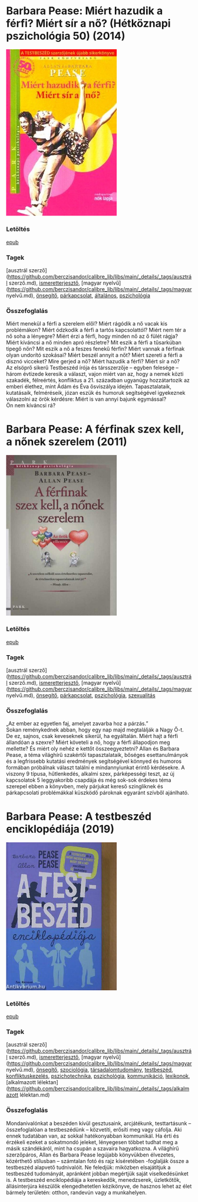 # <a name="id_5">Barbara Pease: Miért hazudik a férfi? Miért sír a nő? (Hétköznapi pszichológia 50) (2014)</a>
<img src="https://github.com/BercziSandor/calibre_lib/raw/main/libs/main/Barbara%20Pease/Miert%20hazudik%20a%20ferfi_%20Miert%20sir%20a%20n%20%285%29/cover.jpg" alt="cover" width="300"/>

### Letöltés
[epub](https://github.com/BercziSandor/calibre_lib/raw/main/libs/main/Barbara%20Pease/Miert%20hazudik%20a%20ferfi_%20Miert%20sir%20a%20n%20%285%29/Miert%20hazudik%20a%20ferfi_%20Miert%20si%20-%20Barbara%20Pease.epub)

### Tagek
[ausztrál szerző](https://github.com/berczisandor/calibre_lib/libs/main/_details/_tags/ausztrál szerző.md), [ismeretterjesztő](https://github.com/berczisandor/calibre_lib/libs/main/_details/_tags/ismeretterjesztő.md), [magyar nyelvű](https://github.com/berczisandor/calibre_lib/libs/main/_details/_tags/magyar nyelvű.md), [önsegítő](https://github.com/berczisandor/calibre_lib/libs/main/_details/_tags/önsegítő.md), [párkapcsolat](https://github.com/berczisandor/calibre_lib/libs/main/_details/_tags/párkapcsolat.md), [általános](https://github.com/berczisandor/calibre_lib/libs/main/_details/_tags/általános.md), [pszichológia](https://github.com/berczisandor/calibre_lib/libs/main/_details/_tags/pszichológia.md)

### Összefoglalás
<div>
<p>Miért menekül a férfi a szerelem elől? Miért rágódik a nő vacak kis problémákon? Miért ódzkodik a férfi a tartós kapcsolattól? Miért nem tér a nő soha a lényegre? Miért érzi a férfi, hogy minden nő az ő fülét rágja? Miért kíváncsi a nő minden apró részletre? Mit eszik a férfi a tűsarkúban tipegő nőn? Mit eszik a nő a feszes fenekű férfin? Miért vannak a férfinak olyan undorító szokásai? Miért beszél annyit a nőt? Miért szereti a férfi a disznó vicceket? Mire gerjed a nő? Miért hazudik a férfi? Miért sír a nő?<br>Az elsöprő sikerű Testbeszéd írója és társszerzője – egyben felesége – három évtizede keresik a választ, vajon miért van az, hogy a nemek közti szakadék, félreértés, konfliktus a 21. században ugyanúgy hozzátartozik az emberi élethez, mint Ádám és Éva ősviszálya idején. Tapasztalataik, kutatásaik, felméréseik, józan eszük és humoruk segítségével igyekeznek válaszolni az örök kérdésre: Miért is van annyi bajunk egymással?<br>Ön nem kíváncsi rá?</p></div>


# <a name="id_576">Barbara Pease: A férfinak szex kell, a nőnek szerelem (2011)</a>
<img src="https://github.com/BercziSandor/calibre_lib/raw/main/libs/main/Barbara%20Pease/A%20ferfinak%20szex%20kell%2C%20a%20nonek%20szere%20%28576%29/cover.jpg" alt="cover" width="300"/>

### Letöltés
[epub](https://github.com/BercziSandor/calibre_lib/raw/main/libs/main/Barbara%20Pease/A%20ferfinak%20szex%20kell%2C%20a%20nonek%20szere%20%28576%29/A%20ferfinak%20szex%20kell%2C%20a%20nonek%20s%20-%20Barbara%20Pease.epub)

### Tagek
[ausztrál szerző](https://github.com/berczisandor/calibre_lib/libs/main/_details/_tags/ausztrál szerző.md), [ismeretterjesztő](https://github.com/berczisandor/calibre_lib/libs/main/_details/_tags/ismeretterjesztő.md), [magyar nyelvű](https://github.com/berczisandor/calibre_lib/libs/main/_details/_tags/magyar nyelvű.md), [önsegítő](https://github.com/berczisandor/calibre_lib/libs/main/_details/_tags/önsegítő.md), [párkapcsolat](https://github.com/berczisandor/calibre_lib/libs/main/_details/_tags/párkapcsolat.md), [pszichológia](https://github.com/berczisandor/calibre_lib/libs/main/_details/_tags/pszichológia.md), [szexualitás](https://github.com/berczisandor/calibre_lib/libs/main/_details/_tags/szexualitás.md)

### Összefoglalás
<div>
<p>„Az ember az egyetlen faj, amelyet zavarba hoz a párzás.”<br>Sokan reménykednek abban, hogy egy nap majd megtalálják a Nagy Ő-t. De ez, sajnos, csak keveseknek sikerül, ha egyáltalán. Miért hajt a férfi állandóan a szexre? Miért követeli a nő, hogy a férfi állapodjon meg mellette? És miért oly nehéz e kettőt összeegyeztetni? Allan és Barbara Pease, a téma világhírű szakértői tapasztalataik, bőséges esettanulmányok és a legfrissebb kutatási eredmények segítségével könnyed és humoros formában próbálnak választ találni e mindannyiunkat érintő kérdésekre. A viszony 9 típusa, hűtlenkedés, alkalmi szex, párképességi teszt, az új kapcsolatok 5 leggyakoribb csapdája és még sok-sok érdekes téma szerepel ebben a könyvben, mely párjukat kereső szingliknek és párkapcsolati problémákkal küszködő pároknak egyaránt szívből ajánlható.</p></div>


# <a name="id_294">Barbara Pease: A testbeszéd enciklopédiája (2019)</a>
<img src="https://github.com/BercziSandor/calibre_lib/raw/main/libs/main/Barbara%20Pease/A%20testbeszed%20enciklopediaja%20%28294%29/cover.jpg" alt="cover" width="300"/>

### Letöltés
[epub](https://github.com/BercziSandor/calibre_lib/raw/main/libs/main/Barbara%20Pease/A%20testbeszed%20enciklopediaja%20%28294%29/A%20testbeszed%20enciklopediaja%20-%20Barbara%20Pease.epub)

### Tagek
[ausztrál szerző](https://github.com/berczisandor/calibre_lib/libs/main/_details/_tags/ausztrál szerző.md), [ismeretterjesztő](https://github.com/berczisandor/calibre_lib/libs/main/_details/_tags/ismeretterjesztő.md), [magyar nyelvű](https://github.com/berczisandor/calibre_lib/libs/main/_details/_tags/magyar nyelvű.md), [önsegítő](https://github.com/berczisandor/calibre_lib/libs/main/_details/_tags/önsegítő.md), [szociológia](https://github.com/berczisandor/calibre_lib/libs/main/_details/_tags/szociológia.md), [társadalomtudomány](https://github.com/berczisandor/calibre_lib/libs/main/_details/_tags/társadalomtudomány.md), [testbeszéd](https://github.com/berczisandor/calibre_lib/libs/main/_details/_tags/testbeszéd.md), [konfliktuskezelés](https://github.com/berczisandor/calibre_lib/libs/main/_details/_tags/konfliktuskezelés.md), [pszichotechnika](https://github.com/berczisandor/calibre_lib/libs/main/_details/_tags/pszichotechnika.md), [pszichológia](https://github.com/berczisandor/calibre_lib/libs/main/_details/_tags/pszichológia.md), [kommunikáció](https://github.com/berczisandor/calibre_lib/libs/main/_details/_tags/kommunikáció.md), [lexikonok](https://github.com/berczisandor/calibre_lib/libs/main/_details/_tags/lexikonok.md), [alkalmazott lélektan](https://github.com/berczisandor/calibre_lib/libs/main/_details/_tags/alkalmazott lélektan.md)

### Összefoglalás
<div>
<p>Mondanivalónkat a beszéden kívül gesztusaink, arcjátékunk, testtartásunk – összefoglalóan a testbeszédünk – közvetíti, erősíti meg vagy cáfolja. Aki ennek tudatában van, az sokkal hatékonyabban kommunikál. Ha érti és érzékeli ezeket a sokatmondó jeleket, lényegesen többet tudhat meg a másik szándékáról, mint ha csupán a szavaira hagyatkozna. A világhírű szerzőpáros, Allan és Barbara Pease legújabb könyvükben élvezetes, közérthető stílusban – számtalan fotó és rajz kíséretében -foglalják össze a testbeszéd alapvető tudnivalóit. Ne feledjük: miközben elsajátítjuk a testbeszéd tudományát, apránként jobban megértjük saját viselkedésünket is. A testbeszéd enciklopédiája a kereskedők, menedzserek, üzletkötők, állásinterjúra készülők elengedhetetlen kézikönyve, de hasznos lehet az élet bármely területén: otthon, randevún vagy a munkahelyen.</p></div>


